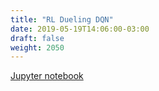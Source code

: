 ```yaml
---
title: "RL Dueling DQN"
date: 2019-05-19T14:06:00-03:00
draft: false
weight: 2050
---
```


[Jupyter notebook](https://nbviewer.jupyter.org/github/gmoncarz/machine_learning_tour/blob/master/notebooks/04_reinforcement_learning/05_DQN_dueling_01.ipynb)

<div>
    <object type="text/html" width="100%" height="1000" data="https://nbviewer.jupyter.org/github/gmoncarz/machine_learning_tour/blob/master/notebooks/04_reinforcement_learning/05_DQN_dueling_01.ipynb">
    </object>
</div>
